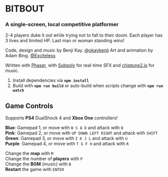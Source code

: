 # BITBOUT
### A single-screen, local competitive platformer

2-4 players duke it out while trying not to fall to their doom. Each player has 3 lives and limited HP. Last man or woman standing wins!

Code, design and music by Benji Kay. [@okaybenji](http://twitter.com/okaybenji)
Art and animation by Adam Bing. [@Exciteless](http://twitter.com/Exciteless)

Written with [Phaser](http://github.com/photonstorm/phaser), with [Subpoly](http://github.com/okaybenji/subpoly) for real-time SFX and [chiptune2.js](https://github.com/deskjet/chiptune2.js) for music.

1. Install dependencies via **`npm install`**
2. Build with **`npm run build`** or auto-build when scripts change with **`npm run watch`**

## Game Controls

Supports **PS4** DualShock 4 and **Xbox One** controllers!

**Blue**: Gamepad 1, or move with `W S A D` and attack with `Q`<br>
**Pink**: Gamepad 2, or move with `UP DOWN LEFT RIGHT` and attack with `SHIFT`<br>
**Green**: Gamepad 3, or move with `I K J L` and attack with `U`<br>
**Purple**: Gamepad 4, or move with `T G F H` and attack with `R`<br>

Change the **map** with `M`<br>
Change the number of **players** with `P`<br>
Change the **BGM** (music) with `B`<br>
**Restart** the game with `ENTER`
